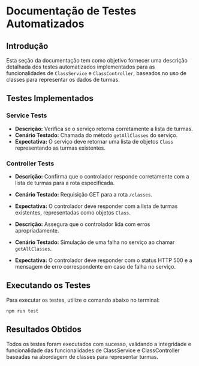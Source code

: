 # Documentação de Testes Automatizados

## Introdução

Esta seção da documentação tem como objetivo fornecer uma descrição detalhada dos testes automatizados implementados para as funcionalidades de `ClassService` e `ClassController`, baseados no uso de classes para representar os dados de turmas.

## Testes Implementados

### Service Tests

- **Descrição:** Verifica se o serviço retorna corretamente a lista de turmas.
- **Cenário Testado:** Chamada do método `getAllClasses` do serviço.
- **Expectativa:** O serviço deve retornar uma lista de objetos `Class` representando as turmas existentes.

### Controller Tests

- **Descrição:** Confirma que o controlador responde corretamente com a lista de turmas para a rota especificada.
- **Cenário Testado:** Requisição GET para a rota `/classes`.
- **Expectativa:** O controlador deve responder com a lista de turmas existentes, representadas como objetos `Class`.

- **Descrição:** Assegura que o controlador lida com erros apropriadamente.
- **Cenário Testado:** Simulação de uma falha no serviço ao chamar `getAllClasses`.
- **Expectativa:** O controlador deve responder com o status HTTP 500 e a mensagem de erro correspondente em caso de falha no serviço.

## Executando os Testes

Para executar os testes, utilize o comando abaixo no terminal:

```npm run test```

## Resultados Obtidos

Todos os testes foram executados com sucesso, validando a integridade e funcionalidade das funcionalidades de ClassService e ClassController baseadas na abordagem de classes para representar turmas.
